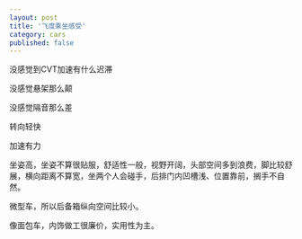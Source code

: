 ```yaml
---
layout: post
title: '飞度乘坐感受'
category: cars
published: false
---
```



没感觉到CVT加速有什么迟滞

没感觉悬架那么颠

没感觉隔音那么差

转向轻快

加速有力

坐姿高，坐姿不算很贴服，舒适性一般，视野开阔，头部空间多到浪费，脚比较舒展，横向距离不算宽，坐两个人会碰手，后排门内凹槽浅、位置靠前，搁手不自然。

微型车，所以后备箱纵向空间比较小。

像面包车，内饰做工很廉价，实用性为主。